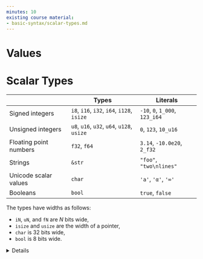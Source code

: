 ```yaml
---
minutes: 10
existing course material:
- basic-syntax/scalar-types.md
---
```


<!-- NOTES:
integers, Booleans, floats, unit, chars
-->
# Values

# Scalar Types

|                        | Types                                      | Literals                       |
|------------------------|--------------------------------------------|--------------------------------|
| Signed integers        | `i8`, `i16`, `i32`, `i64`, `i128`, `isize` | `-10`, `0`, `1_000`, `123_i64` |
| Unsigned integers      | `u8`, `u16`, `u32`, `u64`, `u128`, `usize` | `0`, `123`, `10_u16`           |
| Floating point numbers | `f32`, `f64`                               | `3.14`, `-10.0e20`, `2_f32`    |
| Strings                | `&str`                                     | `"foo"`, `"two\nlines"`        |
| Unicode scalar values  | `char`                                     | `'a'`, `'α'`, `'∞'`            |
| Booleans               | `bool`                                     | `true`, `false`                |

The types have widths as follows:

* `iN`, `uN`, and `fN` are _N_ bits wide,
* `isize` and `usize` are the width of a pointer,
* `char` is 32 bits wide,
* `bool` is 8 bits wide.

<details>

There are a few syntaxes which are not shown above:

- Raw strings allow you to create a `&str` value with escapes disabled: `r"\n"
  == "\\\\n"`. You can embed double-quotes by using an equal amount of `#` on
  either side of the quotes:

  <!-- mdbook-xgettext: skip -->
  ```rust,editable
  fn main() {
      println!(r#"<a href="link.html">link</a>"#);
      println!("<a href=\"link.html\">link</a>");
  }
  ```

- Byte strings allow you to create a `&[u8]` value directly:

  <!-- mdbook-xgettext: skip -->
  ```rust,editable
  fn main() {
      println!("{:?}", b"abc");
      println!("{:?}", &[97, 98, 99]);
  }
  ```

- All underscores in numbers can be left out, they are for legibility only.
  So `1_000` can be written as `1000` (or `10_00`), and `123_i64` can be written as `123i64`.

</details>
